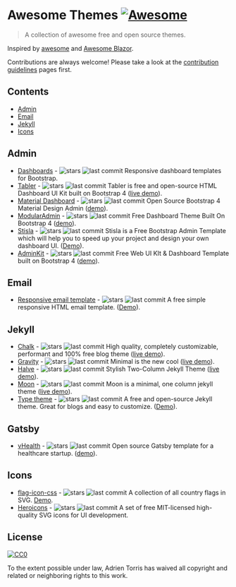 # Awesome Themes [![Awesome](https://cdn.rawgit.com/sindresorhus/awesome/d7305f38d29fed78fa85652e3a63e154dd8e8829/media/badge.svg)](https://github.com/sindresorhus/awesome)

> A collection of awesome free and open source themes.

Inspired by [awesome](https://github.com/sindresorhus/awesome) and [Awesome Blazor](https://github.com/AdrienTorris/awesome-blazor).

Contributions are always welcome! Please take a look at the [contribution guidelines](https://github.com/AdrienTorris/awesome-themes/blob/master/CONTRIBUTING.md) pages first.

## Contents

- [Admin](#admin)
- [Email](#email)
- [Jekyll](#jekyll)
- [Icons](#icons)

## Admin
* [Dashboards](https://github.com/keen/dashboards) - ![stars](https://img.shields.io/github/stars/keen/dashboards?style=flat-square&cacheSeconds=604800) ![last commit](https://img.shields.io/github/last-commit/keen/dashboards?style=flat-square&cacheSeconds=86400) Responsive dashboard templates for Bootstrap.
* [Tabler](https://github.com/tabler/tabler) - ![stars](https://img.shields.io/github/stars/tabler/tabler?style=flat-square&cacheSeconds=604800) ![last commit](https://img.shields.io/github/last-commit/tabler/tabler?style=flat-square&cacheSeconds=86400) Tabler is free and open-source HTML Dashboard UI Kit built on Bootstrap 4 ([live demo](https://tabler.github.io/)).
* [Material Dashboard](https://github.com/creativetimofficial/material-dashboard) - ![stars](https://img.shields.io/github/stars/creativetimofficial/material-dashboard?style=flat-square&cacheSeconds=604800) ![last commit](https://img.shields.io/github/last-commit/creativetimofficial/material-dashboard?style=flat-square&cacheSeconds=86400) Open Source Bootstrap 4 Material Design Admin ([demo](https://demos.creative-tim.com/material-dashboard/examples/dashboard.html)).
* [ModularAdmin](https://github.com/modularcode/modular-admin-html) - ![stars](https://img.shields.io/github/stars/modularcode/modular-admin-html?style=flat-square&cacheSeconds=604800) ![last commit](https://img.shields.io/github/last-commit/modularcode/modular-admin-html?style=flat-square&cacheSeconds=86400) Free Dashboard Theme Built On Bootstrap 4 ([demo](https://modularcode.io/modular-admin-html/)).
* [Stisla](https://github.com/stisla/stisla) - ![stars](https://img.shields.io/github/stars/stisla/stisla?style=flat-square&cacheSeconds=604800) ![last commit](https://img.shields.io/github/last-commit/stisla/stisla?style=flat-square&cacheSeconds=86400) Stisla is a Free Bootstrap Admin Template which will help you to speed up your project and design your own dashboard UI. ([Demo](https://demo.getstisla.com/)).
* [AdminKit](https://github.com/adminkit/adminkit) - ![stars](https://img.shields.io/github/stars/adminkit/adminkit?style=flat-square&cacheSeconds=604800) ![last commit](https://img.shields.io/github/last-commit/adminkit/adminkit?style=flat-square&cacheSeconds=86400) Free Web UI KIt & Dashboard Template built on Bootstrap 4 ([demo](https://demo.adminkit.io/)).

## Email
* [Responsive email template](https://github.com/leemunroe/responsive-html-email-template) - ![stars](https://img.shields.io/github/stars/leemunroe/responsive-html-email-template?style=flat-square&cacheSeconds=604800) ![last commit](https://img.shields.io/github/last-commit/leemunroe/responsive-html-email-template?style=flat-square&cacheSeconds=86400) A free simple responsive HTML email template. ([Demo](http://leemunroe.github.io/responsive-html-email-template/email.html)).

## Jekyll
* [Chalk](https://github.com/nielsenramon/chalk) - ![stars](https://img.shields.io/github/stars/nielsenramon/chalk?style=flat-square&cacheSeconds=604800) ![last commit](https://img.shields.io/github/last-commit/nielsenramon/chalk?style=flat-square&cacheSeconds=86400) High quality, completely customizable, performant and 100% free blog theme ([live demo](http://chalk.nielsenramon.com/)).
* [Gravity](https://github.com/hemangsk/Gravity) - ![stars](https://img.shields.io/github/stars/hemangsk/Gravity?style=flat-square&cacheSeconds=604800) ![last commit](https://img.shields.io/github/last-commit/hemangsk/Gravity?style=flat-square&cacheSeconds=86400) Minimal is the new cool ([live demo](http://hemangsk.github.io/Gravity/)).
* [Halve](https://github.com/TaylanTatli/Halve) - ![stars](https://img.shields.io/github/stars/TaylanTatli/Halve?style=flat-square&cacheSeconds=604800) ![last commit](https://img.shields.io/github/last-commit/TaylanTatli/Halve?style=flat-square&cacheSeconds=86400) Stylish Two-Column Jekyll Theme ([live demo](https://taylantatli.github.io/Halve/)).
* [Moon](https://github.com/TaylanTatli/Moon) - ![stars](https://img.shields.io/github/stars/TaylanTatli/Moon?style=flat-square&cacheSeconds=604800) ![last commit](https://img.shields.io/github/last-commit/TaylanTatli/Moon?style=flat-square&cacheSeconds=86400) Moon is a minimal, one column jekyll theme ([live demo](https://taylantatli.github.io/Moon/)).
* [Type theme](https://github.com/rohanchandra/type-theme) - ![stars](https://img.shields.io/github/stars/rohanchandra/type-theme?style=flat-square&cacheSeconds=604800) ![last commit](https://img.shields.io/github/last-commit/rohanchandra/type-theme?style=flat-square&cacheSeconds=86400) A free and open-source Jekyll theme. Great for blogs and easy to customize. ([Demo](https://rohanchandra.github.io/type-theme/)).

## Gatsby
* [vHealth](https://github.com/shantanu-deshmukh/vhealth-gatsby) - ![stars](https://img.shields.io/github/stars/shantanu-deshmukh/vhealth-gatsby?style=flat-square&cacheSeconds=604800) ![last commit](https://img.shields.io/github/last-commit/shantanu-deshmukh/vhealth-gatsby?style=flat-square&cacheSeconds=86400) Open source Gatsby template for a healthcare startup. ([demo](https://vhealth.openthemes.dev/)).

## Icons
* [flag-icon-css](https://github.com/lipis/flag-icon-css) - ![stars](https://img.shields.io/github/stars/lipis/flag-icon-css?style=flat-square&cacheSeconds=604800) ![last commit](https://img.shields.io/github/last-commit/lipis/flag-icon-css?style=flat-square&cacheSeconds=86400) A collection of all country flags in SVG. [Demo](https://flagicons.lipis.dev/).
* [Heroicons](https://github.com/refactoringui/heroicons) - ![stars](https://img.shields.io/github/stars/refactoringui/heroicons?style=flat-square&cacheSeconds=604800) ![last commit](https://img.shields.io/github/last-commit/refactoringui/heroicons?style=flat-square&cacheSeconds=86400) A set of free MIT-licensed high-quality SVG icons for UI development.

## License

[![CC0](http://mirrors.creativecommons.org/presskit/buttons/88x31/svg/cc-zero.svg)](https://creativecommons.org/publicdomain/zero/1.0/)

To the extent possible under law, Adrien Torris has waived all copyright and related or neighboring rights to this work.

